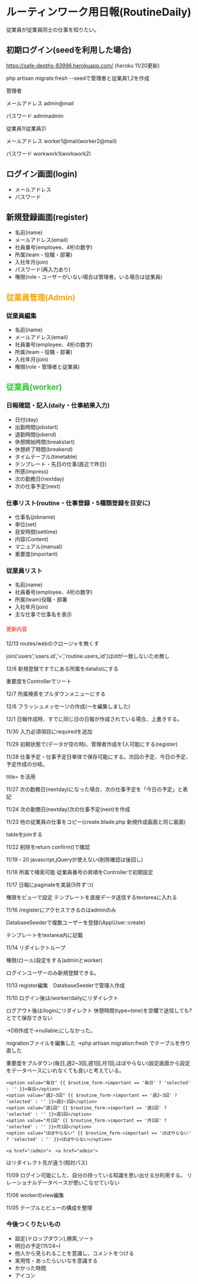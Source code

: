 # ルーティンワーク用日報(RoutineDaily)
従業員が従業員同士の仕事を知りたい。

## 初期ログイン(seedを利用した場合)

https://safe-depths-83996.herokuapp.com/ (heroku 11/20更新)

php artisan migrate:fresh --seedで管理者と従業員1,2を作成

管理者

メールアドレス admin@mail

パスワード adminadmin

従業員1(従業員2)

メールアドレス worker1@mail(worker2@mail)

パスワード workwork1(workwork2)


## ログイン画面(login)
- メールアドレス
- パスワード

## 新規登録画面(register)

- 名前(name)
- メールアドレス(email)
- 社員番号(employee、4桁の数字)
- 所属(team・役職・部署)
- 入社年月(join)
- パスワード(再入力あり)
- 権限(role・ユーザーがいない場合は管理者。いる場合は従業員)


## <font color="Orange">従業員管理(Admin)</font>
### 従業員編集
- 名前(name)
- メールアドレス(email)
- 社員番号(employee、4桁の数字)
- 所属(team・役職・部署)
- 入社年月(join)
- 権限(role・管理者と従業員)

## <font color="LimeGreen">従業員(worker)</font>

### 日報確認・記入(daily・仕事結果入力)
- 日付(day)
- 出勤時間(jobstart)
- 退勤時間(jobend)
- 休憩開始時間(breakstart)
- 休憩終了時間(breakend)
- タイムテーブル(timetable)
- テンプレート・先日の仕事(直近で昨日)
- 所感(impress)
- 次の勤務日(nextday)
- 次の仕事予定(next)


### 仕事リスト(routine・仕事登録・5種類登録を目安に)
- 仕事名(jobname)
- 単位(set)
- 目安時間(settime)
- 内容(Content)
- マニュアル(manual)
- 重要度(important)

### 従業員リスト
- 名前(name)
- 社員番号(employee、4桁の数字)
- 所属(team)役職・部署
- 入社年月(join)
- 主な仕事で仕事名を表示

#### <font color="tomato">更新内容</font>

12/13 routes/webのクロージャを無くす

join('users','users.id','=','routine.users_id')はidが一致しないため無し

12/8 新規登録ですでにある所属をdatalistにする

重要度をControllerでソート

12/7 所属検索をプルダウンメニューにする

12/6 フラッシュメッセージの作成(～を編集しました)

12/1 日報作成時、すでに同じ日の日報が作成されている場合、上書きする。

11/30 入力必須項目にrequiredを追加

11/29 初期状態で(データが空の時)、管理者作成を1人可能にする(register)

11/28 仕事予定・仕事予定日単体で保存可能にする。次回の予定、今日の予定、予定作成の分岐。

title= を活用

11/27 次の勤務日(nextday)になった場合、次の仕事予定を「今日の予定」と表記

11/24 次の勤務日(nextday)次の仕事予定(next)を作成

11/23 他の従業員の仕事をコピー(create.blade.php 新規作成画面と同じ画面)

tableをjoinする

11/22 削除をreturn confirm()で確認

11/19・20 javascript,jQueryが使えない(削除確認は後回し)

11/18 所属で検索可能 従業員番号の昇順をControllerで初期設定

11/17 日報にpaginateを実装(5件ずつ)

権限をビューで設定 テンプレートを直接データ送信するtextareaに入れる

11/16 /registerにアクセスできるのはadminのみ

DatabaseSeederで複数ユーザーを登録(\App\User::create)

テンプレートをtextarea内に記載

11/14 リダイレクトループ 

権限(ロール)設定をする(adminとworker)

ログインユーザーのみ新規登録できる。

11/13 register編集　DatabaseSeederで管理人作成

11/10 ログイン後は/worker/dailyにリダイレクト

ログアウト後は/loginにリダイレクト
休憩時間(type=time)を空欄で送信しても?とでて保存できない

→DB作成で->nullable;にしなかった。

migrationファイルを編集した
→php artisan migration:fresh でテーブルを作り直した

重要度をプルダウン(毎日,週2~3回,週1回,月1回,ほぼやらない)設定画面から設定をデータベースにいれなくても良いと考えている。
```
<option value="毎日" {{ $routine_form->important == '毎日' ? 'selected' : '' }}>毎日</option>
<option value="週2~3回" {{ $routine_form->important == '週2~3回' ? 'selected' : '' }}>週2~3回</option>
<option value="週1回" {{ $routine_form->important == '週1回' ? 'selected' : '' }}>週1回</option>
<option value="月1回" {{ $routine_form->important == '月1回' ? 'selected' : '' }}>月1回</option>
<option value="ほぼやらない" {{ $routine_form->important == 'ほぼやらない' ? 'selected' : '' }}>ほぼやらない</option>
```
```
<a href="/admin">　<a href="admin">
```
はリダイレクト先が違う(相対パス)

11/09 ログイン可能にした、自分の持っている知識を思い出せる分利用する。
リレーショナルデータベースが使いこなせていない

11/06 workerのview編集

11/05 テーブルとビューの構成を整理


### 今後つくりたいもの 

- 設定(ドロップダウン),検索,ソート
- 明日の予定(11/24~)
- 他人から見られることを意識し、コメントをつける
- 実用性・あったらいいなを意識する
- かかった時間
- アイコン
